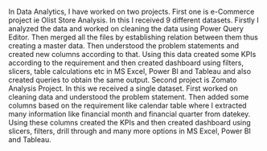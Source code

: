 In Data Analytics, I have worked on two projects. First  one is e-Commerce project ie Olist Store Analysis.
In this I received 9 different datasets. Firstly I analyzed the data and worked on cleaning the data using Power Query Editor. 
Then merged all the files by establishing relation between them thus creating a master data.
Then understood the problem statements and created new columns according to that.
Using this data created some KPIs according to the requirement and then created dashboard using filters, slicers, table calculations etc in MS Excel, Power BI and Tableau and also created queries to obtain the same output.
Second project is Zomato Analysis Project. In this we received a single dataset.
First worked on cleaning data and understood the problem statement. Then added some columns based on the requirement like calendar table where I extracted many information like financial month and financial quarter from datekey.
Using these columns created the KPIs and then created dashboard using slicers, filters, drill through and many more options in MS Excel, Power BI and Tableau.
